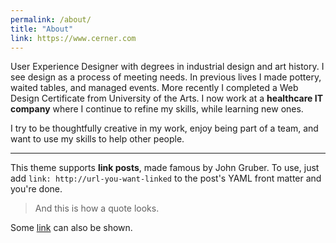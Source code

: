 ```yaml
---
permalink: /about/
title: "About"
link: https://www.cerner.com
---
```


User Experience Designer with degrees in industrial design and art history. I see design as a process of meeting needs. In previous lives I made pottery, waited tables, and managed events. More recently I completed a Web Design Certificate from University of the Arts. I now work at a **healthcare IT company** where I continue to refine my skills, while learning new ones.

I try to be thoughtfully creative in my work, enjoy being part of a team, and want to use my skills to help other people.


---

This theme supports **link posts**, made famous by John Gruber. To use, just add `link: http://url-you-want-linked` to the post's YAML front matter and you're done.

> And this is how a quote looks.

Some [link](#) can also be shown.
